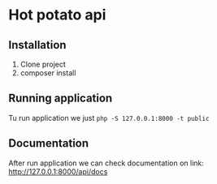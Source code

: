 Hot potato api
===========================

Installation 
-------------------------

1. Clone project 
2. composer install

Running application 
-------------------------

Tu run application we just `php -S 127.0.0.1:8000 -t public`

Documentation 
-------------------------

After run application we can check documentation on link:
http://127.0.0.1:8000/api/docs
